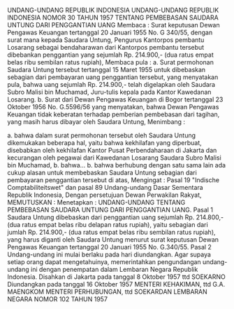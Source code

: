  UNDANG-UNDANG REPUBLIK INDONESIA UNDANG-UNDANG REPUBLIK INDONESIA NOMOR 30 TAHUN 1957 TENTANG PEMBEBASAN SAUDARA UNTUNG DARI PENGGANTIAN UANG Membaca : Surat keputusan Dewan Pengawas Keuangan tertanggal 20 Januari 1955 No. G 340/55, dengan surat mana kepada Saudara Untung, Pengurus Kantorpos pembantu Losarang sebagai bendaharawan dari Kantorpos pembantu tersebut dibebankan penggantian yang sejumlah Rp. 214.900,- (dua ratus empat belas ribu sembilan ratus rupiah), Membaca pula :
a. Surat permohonan Saudara Untung tersebut tertanggal 15 Maret 1955 untuk dibebaskan sebagian dari pembayaran uang penggantian tersebut, yang menyatakan pula, bahwa uang sejumlah Rp. 214.900,- telah digelapkan oleh Saudara Subro Malisi bin Muchamad, Juru-tulis kepala pada Kantor Kawedanan Losarang.
b. Surat dari Dewan Pengawas Keuangan di Bogor tertanggal 23 Oktober 1956 No. G.5596/56 yang menyatakan, bahwa Dewan Pengawas Keuangan tidak keberatan terhadap pemberian pembebasan dari tagihan, yang masih harus dibayar oleh Saudara Untung,
Menimbang :

a. bahwa dalam surat permohonan tersebut oleh Saudara Untung dikemukakan beberapa hal, yaitu bahwa kekhilafan yang diperbuat, disebabkan oleh kekhilafan Kantor Pusat Perbendaharaan di Jakarta dan kecurangan oleh pegawai dari Kawedanan Losarang Saudara Subro Malisi bin Muchamad, b. bahwa… b. bahwa berhubung dengan satu sama lain ada cukup alasan untuk membebaskan Saudara Untung sebagian dari pembayaran penggantian tersebut di atas,
Mengingat :
 Pasal 19 "Indische Comptabiliteitswet" dan pasal 89 Undang-undang Dasar Sementara Republik Indonesia, Dengan persetujuan Dewan Perwakilan Rakyat,
MEMUTUSKAN :
 Menetapkan : UNDANG-UNDANG TENTANG PEMBEBASAN SAUDARA UNTUNG DARI PENGGANTIAN UANG.
Pasal 1
Saudara Untung dibebaskan dari penggantian uang sejumlah Rp.
214.800,- (dua ratus empat belas ribu delapan ratus rupiah), yaitu sebagian dari jumlah Rp. 214.900,- (dua ratus empat belas ribu sembilan ratus rupiah), yang harus diganti oleh Saudara Untung menurut surat keputusan Dewan Pengawas Keuangan tertanggal 20 Januari 1955 No. G.340/55.
Pasal 2
Undang-undang ini mulai berlaku pada hari diundangkan. Agar supaya setiap orang dapat mengetahuinya, memerintahkan pengundangan undang-undang ini dengan penempatan dalam Lembaran Negara Republik Indonesia. Disahkan di Jakarta pada tanggal 8 Oktober 1957 ttd SOEKARNO Diundangkan pada tanggal 16 Oktober 1957 MENTERI KEHAKIMAN, ttd G.A. MAENGKOM MENTERI PERHUBUNGAN, ttd SOEKARDAN LEMBARAN NEGARA NOMOR 102 TAHUN 1957